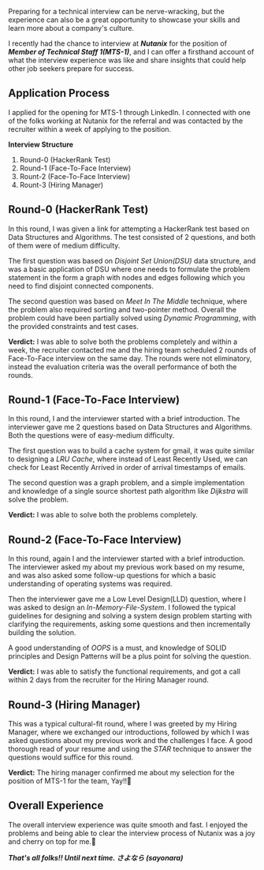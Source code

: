 Preparing for a technical interview can be nerve-wracking, but the experience can also be a great opportunity to showcase your skills and learn more about a company's culture.

I recently had the chance to interview at **_Nutanix_** for the position of **_Member of Technical Staff 1(MTS-1)_**, and I can offer a firsthand account of what the interview experience was like and share insights that could help other job seekers prepare for success.

## Application Process

I applied for the opening for MTS-1 through LinkedIn. I connected with one of the folks working at Nutanix for the referral and was contacted by the recruiter within a week of applying to the position.

**Interview Structure**

1. Round-0 (HackerRank Test)
2. Round-1 (Face-To-Face Interview)
3. Rount-2 (Face-To-Face Interview)
4. Rount-3 (Hiring Manager)

## Round-0 (HackerRank Test)

In this round, I was given a link for attempting a HackerRank test based on Data Structures and Algorithms. The test consisted of 2 questions, and both of them were of medium difficulty.

The first question was based on _Disjoint Set Union(DSU)_ data structure, and was a basic application of DSU where one needs to formulate the problem statement in the form a graph with nodes and edges following which you need to find disjoint connected components.

The second question was based on _Meet In The Middle_ technique, where the problem also required sorting and two-pointer method. Overall the problem could have been partially solved using _Dynamic Programming_, with the provided constraints and test cases.

**Verdict:** I was able to solve both the problems completely and within a week, the recruiter contacted me and the hiring team scheduled 2 rounds of Face-To-Face interview on the same day. The rounds were not eliminatory, instead the evaluation criteria was the overall performance of both the rounds.

## Round-1 (Face-To-Face Interview)

In this round, I and the interviewer started with a brief introduction. The interviewer gave me 2 questions based on Data Structures and Algorithms. Both the questions were of easy-medium difficulty.

The first question was to build a cache system for gmail, it was quite similar to designing a _LRU Cache_, where instead of Least Recently Used, we can check for Least Recently Arrived in order of arrival timestamps of emails.

The second question was a graph problem, and a simple implementation and knowledge of a single source shortest path algorithm like _Dijkstra_ will solve the problem.

**Verdict:** I was able to solve both the problems completely.

## Round-2 (Face-To-Face Interview)

In this round, again I and the interviewer started with a brief introduction. The interviewer asked my about my previous work based on my resume, and was also asked some follow-up questions for which a basic understanding of operating systems was required.

Then the interviewer gave me a Low Level Design(LLD) question, where I was asked to design an _In-Memory-File-System_. I followed the typical guidelines for designing and solving a system design problem starting with clarifying the requirements, asking some questions and then incrementally building the solution.

A good understanding of _OOPS_ is a must, and knowledge of SOLID principles and Design Patterns will be a plus point for solving the question.

**Verdict:** I was able to satisfy the functional requirements, and got a call within 2 days from the recruiter for the Hiring Manager round.

## Round-3 (Hiring Manager)

This was a typical cultural-fit round, where I was greeted by my Hiring Manager, where we exchanged our introductions, followed by which I was asked questions about my previous work and the challenges I face. A good thorough read of your resume and using the _STAR_ technique to answer the questions would suffice for this round.

**Verdict:** The hiring manager confirmed me about my selection for the position of MTS-1 for the team, Yay!!🎉

## Overall Experience

The overall interview experience was quite smooth and fast. I enjoyed the problems and being able to clear the interview process of Nutanix was a joy and cherry on top for me.🥳

**_That's all folks!! Until next time. さよなら (sayonara)_**
